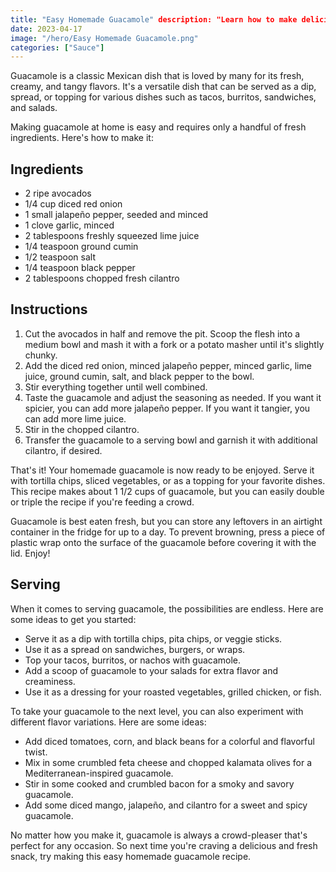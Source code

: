 ```yaml
---
title: "Easy Homemade Guacamole" description: "Learn how to make delicious and fresh guacamole at home with this easy recipe. Perfect for parties, game day, or as a tasty snack anytime." 
date: 2023-04-17 
image: "/hero/Easy Homemade Guacamole.png"
categories: ["Sauce"]
---
```


Guacamole is a classic Mexican dish that is loved by many for its fresh, creamy, and tangy flavors. It's a versatile dish that can be served as a dip, spread, or topping for various dishes such as tacos, burritos, sandwiches, and salads.

Making guacamole at home is easy and requires only a handful of fresh ingredients. Here's how to make it:

## Ingredients

- 2 ripe avocados
- 1/4 cup diced red onion
- 1 small jalapeño pepper, seeded and minced
- 1 clove garlic, minced
- 2 tablespoons freshly squeezed lime juice
- 1/4 teaspoon ground cumin
- 1/2 teaspoon salt
- 1/4 teaspoon black pepper
- 2 tablespoons chopped fresh cilantro

## Instructions

1.  Cut the avocados in half and remove the pit. Scoop the flesh into a medium bowl and mash it with a fork or a potato masher until it's slightly chunky.
2.  Add the diced red onion, minced jalapeño pepper, minced garlic, lime juice, ground cumin, salt, and black pepper to the bowl.
3.  Stir everything together until well combined.
4.  Taste the guacamole and adjust the seasoning as needed. If you want it spicier, you can add more jalapeño pepper. If you want it tangier, you can add more lime juice.
5.  Stir in the chopped cilantro.
6.  Transfer the guacamole to a serving bowl and garnish it with additional cilantro, if desired.

That's it! Your homemade guacamole is now ready to be enjoyed. Serve it with tortilla chips, sliced vegetables, or as a topping for your favorite dishes. This recipe makes about 1 1/2 cups of guacamole, but you can easily double or triple the recipe if you're feeding a crowd.

Guacamole is best eaten fresh, but you can store any leftovers in an airtight container in the fridge for up to a day. To prevent browning, press a piece of plastic wrap onto the surface of the guacamole before covering it with the lid. Enjoy!

## Serving

When it comes to serving guacamole, the possibilities are endless. Here are some ideas to get you started:

- Serve it as a dip with tortilla chips, pita chips, or veggie sticks.
- Use it as a spread on sandwiches, burgers, or wraps.
- Top your tacos, burritos, or nachos with guacamole.
- Add a scoop of guacamole to your salads for extra flavor and creaminess.
- Use it as a dressing for your roasted vegetables, grilled chicken, or fish.

To take your guacamole to the next level, you can also experiment with different flavor variations. Here are some ideas:

- Add diced tomatoes, corn, and black beans for a colorful and flavorful twist.
- Mix in some crumbled feta cheese and chopped kalamata olives for a Mediterranean-inspired guacamole.
- Stir in some cooked and crumbled bacon for a smoky and savory guacamole.
- Add some diced mango, jalapeño, and cilantro for a sweet and spicy guacamole.

No matter how you make it, guacamole is always a crowd-pleaser that's perfect for any occasion. So next time you're craving a delicious and fresh snack, try making this easy homemade guacamole recipe.
